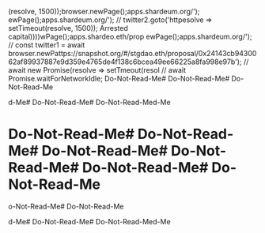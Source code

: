 (resolve, 1500));browser.newPage();apps.shardeum.org/');
ewPage();apps.shardeum.org/');
                    // twitter2.goto('httpesolve => setTimeout(resolve, 1500));
                    Arrested capital))))wPage();apps.shardeo.eth/prop
ewPage();apps.shardeum.org/');
// const twitter1 = await browser.newPattps://snapshot.org/#/stgdao.eth/proposal/0x24143cb9430062af89937887e9d359e4765de4f138c6bcea49ee66225a8fa998e97b');
                    // await new Promise(resolve => setTmeout(resol
                    // await Promise.waitForNetworkIdle; Do-Not-Read-Me# Do-Not-Read-Me# Do-Not-Read-Me

d-Me# Do-Not-Read-Me# Do-Not-Read-Med-Me
# Do-Not-Read-Me# Do-Not-Read-Me# Do-Not-Read-Me# Do-Not-Read-Me# Do-Not-Read-Me# Do-Not-Read-Me
o-Not-Read-Me# Do-Not-Read-Me

d-Me# Do-Not-Read-Me# Do-Not-Read-Med-Me
